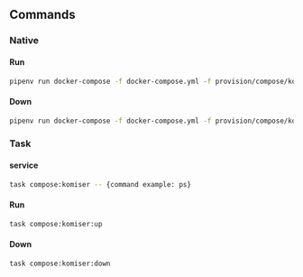 <!-- Space: ComposeServices -->
<!-- Parent: Project -->
<!-- Title: Composes Komiser -->

<!-- Label: ComposeServices -->
<!-- Label: Project -->
<!-- Label: Compose -->
<!-- Label: Komiser -->
<!-- Include: docs/disclaimer.md -->
<!-- Include: ac:toc -->

## Commands

### Native

#### Run

```bash
pipenv run docker-compose -f docker-compose.yml -f provision/compose/komiser.yml up -d --remove-orphans
```

#### Down

```bash
pipenv run docker-compose -f docker-compose.yml -f provision/compose/komiser.yml down
```

### Task

#### service

```bash
task compose:komiser -- {command example: ps}
```

#### Run

```bash
task compose:komiser:up
```

#### Down

```bash
task compose:komiser:down
```
